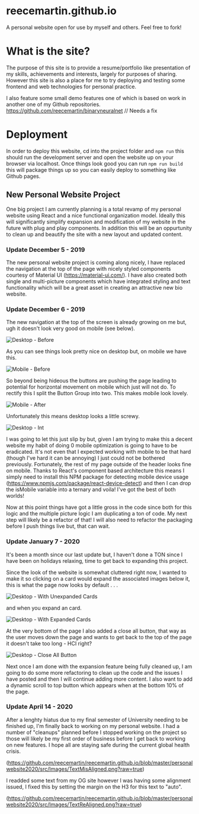 # reecemartin.github.io

A personal website open for use by myself and others. Feel free to fork!

# What is the site?

The purpose of this site is to provide a resume/portfolio like presentation of my skills, achievements and interests, largely for purposes of sharing. However this site is also a place for me to try deploying and testing some frontend and web technologies 
for personal practice. 

I also feature some small demo features one of which is based on work in another one of my Github repositories.
https://github.com/reecemartin/binaryneuralnet // Needs a fix

# Deployment

In order to deploy this website, cd into the project folder and ```npm run``` this should run the development server and open the website up on your browser via localhost. Once things look good you can run ```npm run build``` this will package things up so you can easily deploy to something like Github pages.

## New Personal Website Project

One big project I am currently planning is a total revamp of my personal website using React and a nice functional organization model. Ideally this will significantly simplify expansion and modification of my website in the future with plug and play components. In addition this will be an oppurtunity to clean up and beautify the site with a new layout and updated content.

### Update December 5 - 2019

The new personal website project is coming along nicely, I have replaced the navigation at the top of the page with nicely styled components courtesy of Material UI (https://material-ui.com/). I have also created both single and multi-picture components which have integrated styling and text functionality which will be a great asset in creating an attractive new bio website. 

### Update December 6 - 2019

The new navigation at the top of the screen is already growing on me but, ugh it doesn't look very good on mobile (see below).

![Desktop - Before](https://github.com/reecemartin/reecemartin.github.io/blob/master/personalwebsite2020/src/Images/BeforeDesktop.jpg)

As you can see things look pretty nice on desktop but, on mobile we have this.

![Mobile - Before](https://github.com/reecemartin/reecemartin.github.io/blob/master/personalwebsite2020/src/Images/Pixel2%20Before.png)

So beyond being hideous the buttons are pushing the page leading to potential for horizontal movement on mobile which just will not do. To rectify this I split the Button Group into two. This makes mobile look lovely.

![Mobile - After](https://github.com/reecemartin/reecemartin.github.io/blob/master/personalwebsite2020/src/Images/Pixel2%20After.png)

Unfortunately this means desktop looks a little screwy. 

![Desktop - Int](https://github.com/reecemartin/reecemartin.github.io/blob/master/personalwebsite2020/src/Images/AfterDesktop.jpg)

I was going to let this just slip by but, given I am trying to make this a decent website my habit of doing 0 mobile optimization is going to have to be eradicated. It's not even that I expected working with mobile to be that hard (though I've hard it can be annoying) I just could not be bothered previously. Fortunately, the rest of my page outside of the header looks fine on mobile. Thanks to React's component based architecture this means I simply need to install this NPM package for detecting mobile device usage (https://www.npmjs.com/package/react-device-detect) and then I can drop the isMobile variable into a ternary and voila! I've got the best of both worlds!

Now at this point things have got a little gross in the code since both for this logic and the multiple picture logic I am duplicating a ton of code. My next step will likely be a refactor of that! I will also need to refactor the packaging before I push things live but, that can wait.

### Update January 7 - 2020

It's been a month since our last update but, I haven't done a TON since I have been on holidays relaxing, time to get back to expanding this project.

Since the look of the website is somewhat cluttered right now, I wanted to make it so clicking on a card would expand the associated images below it, this is what the page now looks by default . . . 

![Desktop - With Unexpanded Cards](https://github.com/reecemartin/reecemartin.github.io/blob/master/personalwebsite2020/src/Images/UnexpandedCards.jpg)

and when you expand an card.

![Desktop - With Expanded Cards](https://github.com/reecemartin/reecemartin.github.io/blob/master/personalwebsite2020/src/Images/ExpandedCard.jpg)

At the very bottom of the page I also added a close all button, that way as the user moves down the page and wants to get back to the top of the page it doesn't take too long - HCI right?

![Desktop - Close All Button](https://github.com/reecemartin/reecemartin.github.io/blob/master/personalwebsite2020/src/Images/CloseAll.jpg)

Next once I am done with the expansion feature being fully cleaned up, I am going to do some more refactoring to clean up the code and the issues I have posted and then I will continue adding more content. I also want to add a dynamic scroll to top button which appears when at the bottom 10% of the page.

### Update April 14 - 2020

After a lenghty hiatus due to my final semester of University needing to be finished up, I'm finally back to working on my personal website. I had a number of "cleanups" planned before I stopped working on the project so those will likely be my first order of business before I get back to working on new features. I hope all are staying safe during the current global health crisis.

(https://github.com/reecemartin/reecemartin.github.io/blob/master/personalwebsite2020/src/Images/TextMisAligned.png?raw=true)

I readded some text from my OG site however I was having some alignment issued, I fixed this by setting the margin on the H3 for this text to "auto".

(https://github.com/reecemartin/reecemartin.github.io/blob/master/personalwebsite2020/src/Images/TextReAligned.png?raw=true)
